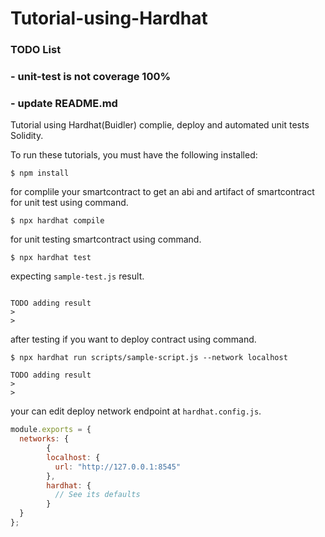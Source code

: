 # Tutorial-using-Hardhat

### TODO List
### - unit-test is not coverage 100%
### - update README.md

Tutorial using Hardhat(Buidler) complie, deploy and automated unit tests Solidity.

To run these tutorials, you must have the following installed:

```
$ npm install
```

for complile your smartcontract to get an abi and artifact of smartcontract for unit test using command.

```
$ npx hardhat compile
```

for unit testing smartcontract using command.

```
$ npx hardhat test
```
expecting `sample-test.js` result.
```

TODO adding result
>
>

```

after testing if you want to deploy contract using command.

```
$ npx hardhat run scripts/sample-script.js --network localhost

TODO adding result
>
>

```
your can edit deploy network endpoint at `hardhat.config.js`.

```javascript
module.exports = {
  networks: {
        {
        localhost: {
          url: "http://127.0.0.1:8545"
        },
        hardhat: {
          // See its defaults
        }
  }
};
```
